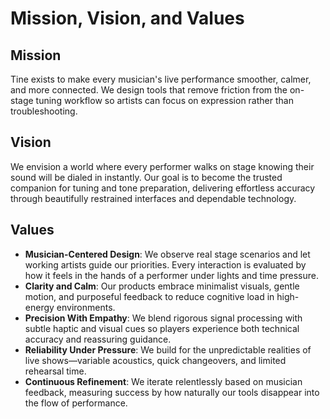 # Mission, Vision, and Values

## Mission
Tine exists to make every musician's live performance smoother, calmer, and more connected. We design tools that remove friction from the on-stage tuning workflow so artists can focus on expression rather than troubleshooting.

## Vision
We envision a world where every performer walks on stage knowing their sound will be dialed in instantly. Our goal is to become the trusted companion for tuning and tone preparation, delivering effortless accuracy through beautifully restrained interfaces and dependable technology.

## Values
- **Musician-Centered Design**: We observe real stage scenarios and let working artists guide our priorities. Every interaction is evaluated by how it feels in the hands of a performer under lights and time pressure.
- **Clarity and Calm**: Our products embrace minimalist visuals, gentle motion, and purposeful feedback to reduce cognitive load in high-energy environments.
- **Precision With Empathy**: We blend rigorous signal processing with subtle haptic and visual cues so players experience both technical accuracy and reassuring guidance.
- **Reliability Under Pressure**: We build for the unpredictable realities of live shows—variable acoustics, quick changeovers, and limited rehearsal time.
- **Continuous Refinement**: We iterate relentlessly based on musician feedback, measuring success by how naturally our tools disappear into the flow of performance.
